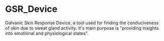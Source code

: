 # GSR_Device
Galvanic Skin Response Device, a tool used for finding the conduciveness of skin due to sweat gland activity. it's main purpose is "providing insights into emotional and physiological states".

